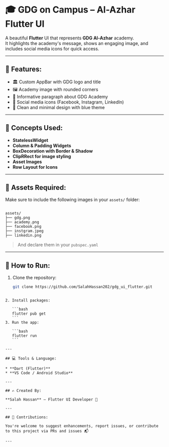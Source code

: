 
# 🎓 GDG on Campus – Al-Azhar Flutter UI

A beautiful **Flutter** UI that represents **GDG Al-Azhar** academy.  
It highlights the academy's message, shows an engaging image, and includes social media icons for quick access.

---

## 🌟 Features:

- 🏛️ Custom AppBar with GDG logo and title
- 🖼️ Academy image with rounded corners
- 📖 Informative paragraph about GDG Academy
- 🔗 Social media icons (Facebook, Instagram, LinkedIn)
- 🎨 Clean and minimal design with blue theme

---

## 🧠 Concepts Used:

- **StatelessWidget**
- **Column & Padding Widgets**
- **BoxDecoration with Border & Shadow**
- **ClipRRect for image styling**
- **Asset Images**
- **Row Layout for Icons**

---

## 📁 Assets Required:

Make sure to include the following images in your `assets/` folder:

```

assets/
├── gdg.png
├── academy.png
├── facebook.png
├── instgram.jpeg
├── linkedin.png

````

> And declare them in your `pubspec.yaml`

---

## 🔧 How to Run:

1. Clone the repository:
   ```bash
   git clone https://github.com/SalahHassan202/gdg_ui_flutter.git
````

2. Install packages:

   ```bash
   flutter pub get
   ```
3. Run the app:

   ```bash
   flutter run
   ```

---

## 💻 Tools & Language:

* **Dart (Flutter)**
* **VS Code / Android Studio**

---

## ✍️ Created By:

**Salah Hassan** – Flutter UI Developer 🚀

---

## 🤝 Contributions:

You're welcome to suggest enhancements, report issues, or contribute to this project via PRs and issues 📬

---
